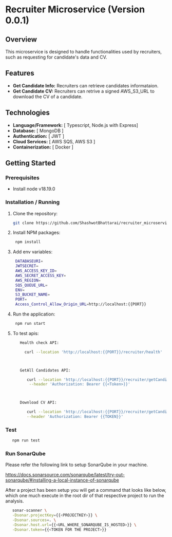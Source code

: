 # Recruiter Microservice (Version 0.0.1)

## Overview

This microservice is designed to handle functionalities used by recruiters, such as requesting for candidate's data and CV.

## Features

- **Get Candidate Info:** Recruiters can retrieve candidates informataion.
- **Get Candidate CV:** Recruiters can retrive a signed AWS_S3_URL to download the CV of a candidate.

## Technologies

- **Language/Framework:** [ Typescript, Node.js with Express]
- **Database:** [ MongoDB ]
- **Authentication:** [ JWT ]
- **Cloud Services:** [ AWS SQS, AWS S3 ]
- **Containerization:** [ Docker ]

## Getting Started

### Prerequisites

- Install node v18.19.0

### Installation / Running

1. Clone the repository:

   ```bash
   git clone https://github.com/ShashwotBhattarai/recruiter_microservice.git
   ```

2. Install NPM packages:

   ```bash
    npm install
   ```

3. Add env variables:

   ```bash
    DATABASEURI=
    JWTSECRET=
    AWS_ACCESS_KEY_ID=
    AWS_SECRET_ACCESS_KEY=
    AWS_REGION=
    SQS_QUEUE_URL=
    ENV=
    S3_BUCKET_NAME=
    PORT=
    Access_Control_Allow_Origin_URL=http://localhost:{{PORT}}
   ```

4. Run the application:

   ```bash
    npm run start
   ```

5. To test apis:

   ```bash
      Health check API:

        curl --location 'http://localhost:{{PORT}}/recruiter/health'



      GetAll Candidates API:

         curl --location 'http://localhost:{{PORT}}/recruiter/getCandidateInfo/all' \
          --header 'Authorization: Bearer {{<Token>}}'



      Download CV API:

         curl --location 'http://localhost:{{PORT}}/recruiter/getCandidateInfo/cv/{{s3_default_bucket_file_key}}' \
         --header 'Authorization: Bearer {{TOKEN}}'

   ```

### Test

```bash
   npm run test
```

### Run SonarQube

Please refer the following link to setup SonarQube in your machine.

https://docs.sonarsource.com/sonarqube/latest/try-out-sonarqube/#installing-a-local-instance-of-sonarqube

After a project has been setup you will get a command that looks like below, which one much execute in the root dir of that respective project to run the analysis.

```bash
   sonar-scanner \
   -Dsonar.projectKey={{<PROJECTKEY>}} \
   -Dsonar.sources=. \
   -Dsonar.host.url={{<URL_WHERE_SONARQUBE_IS_HOSTED>}} \
   -Dsonar.token={{<TOKEN FOR THE PROJECT>}}
```
